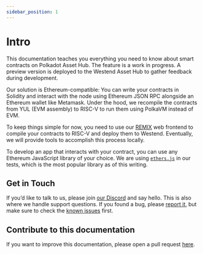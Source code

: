 ```yaml
---
sidebar_position: 1
---
```


# Intro

This documentation teaches you everything you need to know about smart contracts on
Polkadot Asset Hub. The feature is a work in progress. A preview version is deployed to the Westend Asset Hub
to gather feedback during development.

Our solution is Ethereum-compatible: You can write your contracts in Solidity and interact with the node
using Ethereum JSON RPC alongside an Ethereum wallet like Metamask. Under the hood, we recompile the
contracts from YUL (EVM assembly) to RISC-V to run them using PolkaVM instead of EVM.

To keep things simple for now, you need to use our [REMIX](https://remix.polkadot.io) web frontend to compile
your contracts to RISC-V and deploy them to Westend. Eventually, we will provide tools to accomplish this process locally.

To develop an app that interacts with your contract, you can use any Ethereum JavaScript library of your choice. We
are using [`ethers.js`](https://ethers.org) in our tests, which is the most popular library as of this writing.

## Get in Touch

If you’d like to talk to us, please join [our Discord](https://discord.gg/bKza3GEBEA) and say hello.
This is also where we handle support questions. If you found a bug, please [report it](https://github.com/paritytech/contract-issues),
but make sure to check the [known issues](/known_issues) first.

## Contribute to this documentation

If you want to improve this documentation, please open a pull request [here](https://github.com/paritytech/contract-docs).
